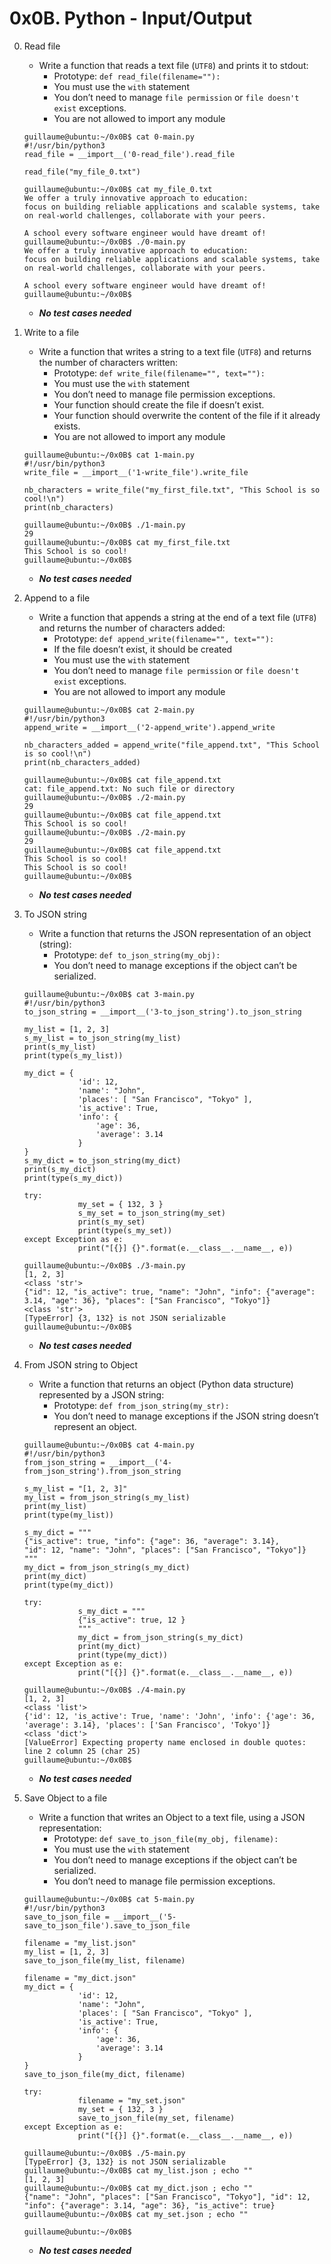 # 0x0B. Python - Input/Output

0. Read file
	- Write a function that reads a text file (`UTF8`) and prints it to stdout:
		- Prototype: `def read_file(filename=""):`
		- You must use the `with` statement
		- You don’t need to manage `file permission` or `file doesn't exist` exceptions.
		- You are not allowed to import any module
	```
	guillaume@ubuntu:~/0x0B$ cat 0-main.py
	#!/usr/bin/python3
	read_file = __import__('0-read_file').read_file

	read_file("my_file_0.txt")

	guillaume@ubuntu:~/0x0B$ cat my_file_0.txt
	We offer a truly innovative approach to education:
	focus on building reliable applications and scalable systems, take on real-world challenges, collaborate with your peers. 

	A school every software engineer would have dreamt of!
	guillaume@ubuntu:~/0x0B$ ./0-main.py
	We offer a truly innovative approach to education:
	focus on building reliable applications and scalable systems, take on real-world challenges, collaborate with your peers. 

	A school every software engineer would have dreamt of!
	guillaume@ubuntu:~/0x0B$ 
	```
	- ___No test cases needed___

1. Write to a file
	- Write a function that writes a string to a text file (`UTF8`) and returns the number of characters written:
		- Prototype: `def write_file(filename="", text=""):`
		- You must use the `with` statement
		- You don’t need to manage file permission exceptions.
		- Your function should create the file if doesn’t exist.
		- Your function should overwrite the content of the file if it already exists.
		- You are not allowed to import any module
	```
	guillaume@ubuntu:~/0x0B$ cat 1-main.py
	#!/usr/bin/python3
	write_file = __import__('1-write_file').write_file

	nb_characters = write_file("my_first_file.txt", "This School is so cool!\n")
	print(nb_characters)

	guillaume@ubuntu:~/0x0B$ ./1-main.py
	29
	guillaume@ubuntu:~/0x0B$ cat my_first_file.txt
	This School is so cool!
	guillaume@ubuntu:~/0x0B$ 
	```
	- ___No test cases needed___

2. Append to a file
	- Write a function that appends a string at the end of a text file (`UTF8`) and returns the number of characters added:
		- Prototype: `def append_write(filename="", text=""):`
		- If the file doesn’t exist, it should be created
		- You must use the `with` statement
		- You don’t need to manage `file permission` or `file doesn't exist` exceptions.
		- You are not allowed to import any module
	```
	guillaume@ubuntu:~/0x0B$ cat 2-main.py
	#!/usr/bin/python3
	append_write = __import__('2-append_write').append_write

	nb_characters_added = append_write("file_append.txt", "This School is so cool!\n")
	print(nb_characters_added)

	guillaume@ubuntu:~/0x0B$ cat file_append.txt
	cat: file_append.txt: No such file or directory
	guillaume@ubuntu:~/0x0B$ ./2-main.py
	29
	guillaume@ubuntu:~/0x0B$ cat file_append.txt
	This School is so cool!
	guillaume@ubuntu:~/0x0B$ ./2-main.py
	29
	guillaume@ubuntu:~/0x0B$ cat file_append.txt
	This School is so cool!
	This School is so cool!
	guillaume@ubuntu:~/0x0B$ 
	```
	- ___No test cases needed___

3. To JSON string
	- Write a function that returns the JSON representation of an object (string):
		- Prototype: `def to_json_string(my_obj):`
		- You don’t need to manage exceptions if the object can’t be serialized.
	```
	guillaume@ubuntu:~/0x0B$ cat 3-main.py
	#!/usr/bin/python3
	to_json_string = __import__('3-to_json_string').to_json_string

	my_list = [1, 2, 3]
	s_my_list = to_json_string(my_list)
	print(s_my_list)
	print(type(s_my_list))

	my_dict = { 
    			'id': 12,
    			'name': "John",
    			'places': [ "San Francisco", "Tokyo" ],
    			'is_active': True,
    			'info': {
        			'age': 36,
        			'average': 3.14
    			}
	}
	s_my_dict = to_json_string(my_dict)
	print(s_my_dict)
	print(type(s_my_dict))

	try:
    			my_set = { 132, 3 }
    			s_my_set = to_json_string(my_set)
    			print(s_my_set)
    			print(type(s_my_set))
	except Exception as e:
    			print("[{}] {}".format(e.__class__.__name__, e))

	guillaume@ubuntu:~/0x0B$ ./3-main.py
	[1, 2, 3]
	<class 'str'>
	{"id": 12, "is_active": true, "name": "John", "info": {"average": 3.14, "age": 36}, "places": ["San Francisco", "Tokyo"]}
	<class 'str'>
	[TypeError] {3, 132} is not JSON serializable
	guillaume@ubuntu:~/0x0B$ 
	```
	- ___No test cases needed___

4. From JSON string to Object
	- Write a function that returns an object (Python data structure) represented by a JSON string:
		- Prototype: `def from_json_string(my_str):`
		- You don’t need to manage exceptions if the JSON string doesn’t represent an object.
	```
	guillaume@ubuntu:~/0x0B$ cat 4-main.py
	#!/usr/bin/python3
	from_json_string = __import__('4-from_json_string').from_json_string

	s_my_list = "[1, 2, 3]"
	my_list = from_json_string(s_my_list)
	print(my_list)
	print(type(my_list))

	s_my_dict = """
	{"is_active": true, "info": {"age": 36, "average": 3.14}, 
	"id": 12, "name": "John", "places": ["San Francisco", "Tokyo"]}
	"""
	my_dict = from_json_string(s_my_dict)
	print(my_dict)
	print(type(my_dict))

	try:
    			s_my_dict = """
    			{"is_active": true, 12 }
    			"""
    			my_dict = from_json_string(s_my_dict)
    			print(my_dict)
    			print(type(my_dict))
	except Exception as e:
    			print("[{}] {}".format(e.__class__.__name__, e))

	guillaume@ubuntu:~/0x0B$ ./4-main.py
	[1, 2, 3]
	<class 'list'>
	{'id': 12, 'is_active': True, 'name': 'John', 'info': {'age': 36, 'average': 3.14}, 'places': ['San Francisco', 'Tokyo']}
	<class 'dict'>
	[ValueError] Expecting property name enclosed in double quotes: line 2 column 25 (char 25)
	guillaume@ubuntu:~/0x0B$ 
	```
	- ___No test cases needed___

5. Save Object to a file
	- Write a function that writes an Object to a text file, using a JSON representation:
		- Prototype: `def save_to_json_file(my_obj, filename):`
		- You must use the `with` statement
		- You don’t need to manage exceptions if the object can’t be serialized.
		- You don’t need to manage file permission exceptions.
	```
	guillaume@ubuntu:~/0x0B$ cat 5-main.py
	#!/usr/bin/python3
	save_to_json_file = __import__('5-save_to_json_file').save_to_json_file

	filename = "my_list.json"
	my_list = [1, 2, 3]
	save_to_json_file(my_list, filename)

	filename = "my_dict.json"
	my_dict = { 
    			'id': 12,
    			'name': "John",
    			'places': [ "San Francisco", "Tokyo" ],
    			'is_active': True,
    			'info': {
        			'age': 36,
        			'average': 3.14
    			}
	}
	save_to_json_file(my_dict, filename)

	try:
    			filename = "my_set.json"
    			my_set = { 132, 3 }
    			save_to_json_file(my_set, filename)
	except Exception as e:
    			print("[{}] {}".format(e.__class__.__name__, e))

	guillaume@ubuntu:~/0x0B$ ./5-main.py
	[TypeError] {3, 132} is not JSON serializable
	guillaume@ubuntu:~/0x0B$ cat my_list.json ; echo ""
	[1, 2, 3]
	guillaume@ubuntu:~/0x0B$ cat my_dict.json ; echo ""
	{"name": "John", "places": ["San Francisco", "Tokyo"], "id": 12, "info": {"average": 3.14, "age": 36}, "is_active": true}
	guillaume@ubuntu:~/0x0B$ cat my_set.json ; echo ""

	guillaume@ubuntu:~/0x0B$ 
	```
	- ___No test cases needed___
